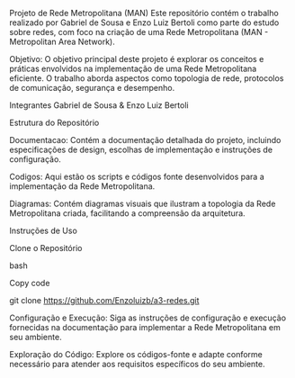 Projeto de Rede Metropolitana (MAN)
Este repositório contém o trabalho realizado por Gabriel de Sousa e Enzo Luiz Bertoli como parte do estudo sobre redes, com foco na criação de uma Rede Metropolitana (MAN - Metropolitan Area Network).

Objetivo: O objetivo principal deste projeto é explorar os conceitos e práticas envolvidos na implementação de uma Rede Metropolitana eficiente. O trabalho aborda aspectos como topologia de rede, protocolos de comunicação, segurança e desempenho.

Integrantes
Gabriel de Sousa &
Enzo Luiz Bertoli

Estrutura do Repositório

Documentacao: Contém a documentação detalhada do projeto, incluindo especificações de design, escolhas de implementação e instruções de configuração.

Codigos: Aqui estão os scripts e códigos fonte desenvolvidos para a implementação da Rede Metropolitana. 

Diagramas: Contém diagramas visuais que ilustram a topologia da Rede Metropolitana criada, facilitando a compreensão da arquitetura.

Instruções de Uso

Clone o Repositório

bash

Copy code

git clone https://github.com/Enzoluizb/a3-redes.git

Configuração e Execução: Siga as instruções de configuração e execução fornecidas na documentação para implementar a Rede Metropolitana em seu ambiente.

Exploração do Código: Explore os códigos-fonte e adapte conforme necessário para atender aos requisitos específicos do seu ambiente.
